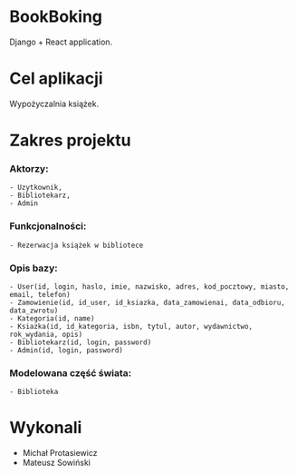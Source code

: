 # BookBoking
  Django + React application.

# Cel aplikacji
  Wypożyczalnia książek.

# Zakres projektu
  ### Aktorzy:
    - Uzytkownik,
    - Bibliotekarz,
    - Admin

  ### Funkcjonalności:
    - Rezerwacja książek w bibliotece

  ### Opis bazy:
    - User(id, login, haslo, imie, nazwisko, adres, kod_pocztowy, miasto, email, telefon)
    - Zamowienie(id, id_user, id_ksiazka, data_zamowienai, data_odbioru, data_zwrotu)
    - Kategoria(id, name)
    - Ksiazka(id, id_kategoria, isbn, tytul, autor, wydawnictwo, rok_wydania, opis)
    - Bibliotekarz(id, login, password)
    - Admin(id, login, password)

  ### Modelowana część świata:
    - Biblioteka

# Wykonali
  - Michał Protasiewicz
  - Mateusz Sowiński
